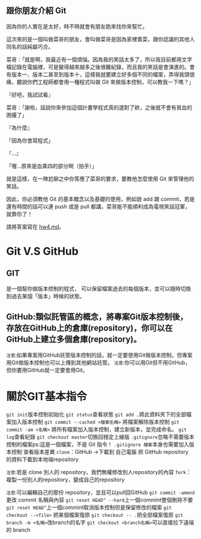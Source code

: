 ## 跟你朋友介紹 Git
因為你的人實在是太好，時不時就會有朋友跑來找你來幫忙。

這次來的是一個叫做菜哥的朋友，會叫做菜哥是因為家裡賣菜，跟你認識的其他人同名的話純屬巧合。

菜哥：「就是啊，我最近有一個煩惱。因為我的笑話太多了，所以我目前都用文字檔記錄在電腦裡，可是變得越來越多之後很難紀錄，而且我的笑話是會演進的。會有版本一、版本二甚至到版本十，這樣我就要建立好多個不同的檔案，弄得我頭很痛，聽說你們工程師都會用一種程式叫做 Git 來做版本控制，可以教我一下嗎？」

『好吧，我試試看』

菜哥：「謝啦，話說你來參加這個計畫學程式真的選對了欸，之後就不會有貧血的困擾了」

『為什麼』

「因為你會寫程式」

『...』

「喔...原來是血乘四的部分啊（拍手）」

就是這樣，在一陣尬聊之中你答應了菜哥的要求，要教他怎麼使用 Git 來管理他的笑話。

因此，你必須教他 Git 的基本概念以及基礎的使用，例如說 add 跟 commit，若是還有時間的話可以連 push 或是 pull 都講，菜哥能不能順利成為電視笑話冠軍，就靠你了！

請將答案寫在 [hw4.md](hw4.md)。
# Git V.S GitHub
## GIT
是一個幫你做版本控制的程式，
可以保留檔案過去的每個版本，並可以隨時切換到過去某個「版本」時候的狀態。
## GitHub:類似託管區的概念，將專案Git版本控制後，存放在GitHub上的倉庫(repository)，你可以在GitHub上建立多個倉庫(repository)。
`注意`:如果專案用GitHub託管版本控制的話，就一定要使用Git做版本控制。但專案用Git做版本控制也可以上傳到其他網站託管。
`注意`:你可以用Git但不用GitHub，但你要用GitHub就一定要會用Git。
# 關於GIT基本指令
`git init`版本控制初始化
`git status`查看狀態
`git add .`將此資料夾下的全部檔案加入版本控制
`git commit --cached <檔案名稱>` 將檔案解除版本控制
`git commit -am <名稱>` 將所有檔案加入版本控制，建立新版本，並完成命名。
`git log`查看紀錄
`git checkout master`切換回穩定上線版
`.gitignore`忽略不需要版本控制的檔案ps:這是一個檔案，不是 Git 指令！
`.gitignore 檔案`本身也需要加入版本控制
查看版本差異
`clone`：GitHub →下載到 自己電腦
把 GitHub repository 的資料下載到本地端repository

`注意`:若是 clone 別人的 repository，我們無權修改別人repository的內容
`fork`： 複製一份別人的repository，變成自己的repository

`注意`:可以編輯自己的那份 repository，並且可以pull回GitHub
`git commit -amend`更改 commit 名稱與內容
`git reset HEAD^ --hard`上一個commint整個刪除不要
`git reset HEAD^`上一個commint取消版本控制但是保留修改的檔案
`git checkout --<file>` 把某個檔案復原
`git checkout -- .`把全部檔案復原
`git branch -m <名稱>`改branch的名字
`git checkout <branch名稱>`可以直接拉下遠端的 branch